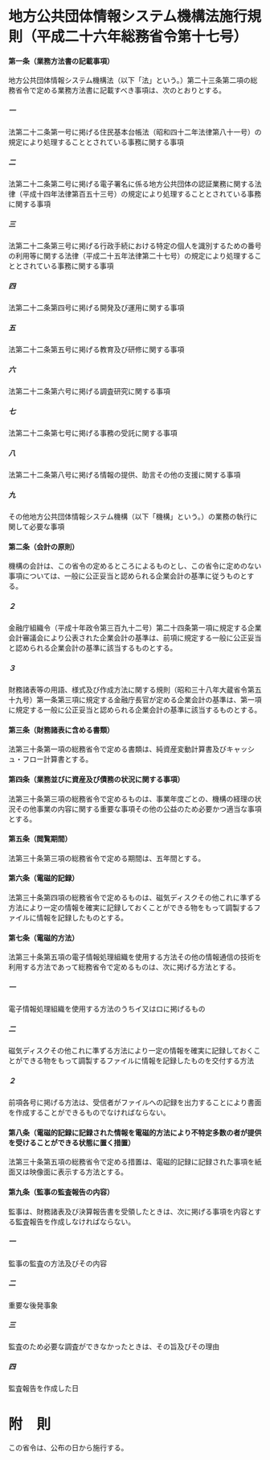 # 地方公共団体情報システム機構法施行規則（平成二十六年総務省令第十七号）
#### 第一条（業務方法書の記載事項）
地方公共団体情報システム機構法（以下「法」という。）第二十三条第二項の総務省令で定める業務方法書に記載すべき事項は、次のとおりとする。
##### 一
法第二十二条第一号に掲げる住民基本台帳法（昭和四十二年法律第八十一号）の規定により処理することとされている事務に関する事項
##### 二
法第二十二条第二号に掲げる電子署名に係る地方公共団体の認証業務に関する法律（平成十四年法律第百五十三号）の規定により処理することとされている事務に関する事項
##### 三
法第二十二条第三号に掲げる行政手続における特定の個人を識別するための番号の利用等に関する法律（平成二十五年法律第二十七号）の規定により処理することとされている事務に関する事項
##### 四
法第二十二条第四号に掲げる開発及び運用に関する事項
##### 五
法第二十二条第五号に掲げる教育及び研修に関する事項
##### 六
法第二十二条第六号に掲げる調査研究に関する事項
##### 七
法第二十二条第七号に掲げる事務の受託に関する事項
##### 八
法第二十二条第八号に掲げる情報の提供、助言その他の支援に関する事項
##### 九
その他地方公共団体情報システム機構（以下「機構」という。）の業務の執行に関して必要な事項
#### 第二条（会計の原則）
機構の会計は、この省令の定めるところによるものとし、この省令に定めのない事項については、一般に公正妥当と認められる企業会計の基準に従うものとする。
##### ２
金融庁組織令（平成十年政令第三百九十二号）第二十四条第一項に規定する企業会計審議会により公表された企業会計の基準は、前項に規定する一般に公正妥当と認められる企業会計の基準に該当するものとする。
##### ３
財務諸表等の用語、様式及び作成方法に関する規則（昭和三十八年大蔵省令第五十九号）第一条第三項に規定する金融庁長官が定める企業会計の基準は、第一項に規定する一般に公正妥当と認められる企業会計の基準に該当するものとする。
#### 第三条（財務諸表に含める書類）
法第三十条第一項の総務省令で定める書類は、純資産変動計算書及びキャッシュ・フロー計算書とする。
#### 第四条（業務並びに資産及び債務の状況に関する事項）
法第三十条第三項の総務省令で定めるものは、事業年度ごとの、機構の経理の状況その他事業の内容に関する重要な事項その他の公益のため必要かつ適当な事項とする。
#### 第五条（閲覧期間）
法第三十条第三項の総務省令で定める期間は、五年間とする。
#### 第六条（電磁的記録）
法第三十条第四項の総務省令で定めるものは、磁気ディスクその他これに準ずる方法により一定の情報を確実に記録しておくことができる物をもって調製するファイルに情報を記録したものとする。
#### 第七条（電磁的方法）
法第三十条第五項の電子情報処理組織を使用する方法その他の情報通信の技術を利用する方法であって総務省令で定めるものは、次に掲げる方法とする。
##### 一
電子情報処理組織を使用する方法のうちイ又はロに掲げるもの
##### 二
磁気ディスクその他これに準ずる方法により一定の情報を確実に記録しておくことができる物をもって調製するファイルに情報を記録したものを交付する方法
##### ２
前項各号に掲げる方法は、受信者がファイルへの記録を出力することにより書面を作成することができるものでなければならない。
#### 第八条（電磁的記録に記録された情報を電磁的方法により不特定多数の者が提供を受けることができる状態に置く措置）
法第三十条第五項の総務省令で定める措置は、電磁的記録に記録された事項を紙面又は映像面に表示する方法とする。
#### 第九条（監事の監査報告の内容）
監事は、財務諸表及び決算報告書を受領したときは、次に掲げる事項を内容とする監査報告を作成しなければならない。
##### 一
監事の監査の方法及びその内容
##### 二
重要な後発事象
##### 三
監査のため必要な調査ができなかったときは、その旨及びその理由
##### 四
監査報告を作成した日
# 附　則
この省令は、公布の日から施行する。
